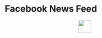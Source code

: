 # Facebook News Feed

<p align="center">
  <img src="https://github.com/lucabelezal/FacebookNewsFeed/blob/master/facebook-news-feed.gif" width="40" width="850" />
</p>
